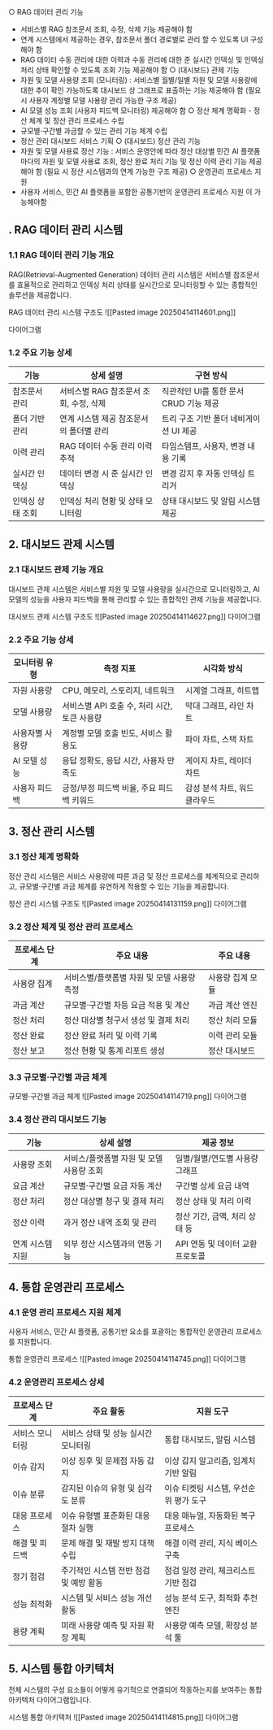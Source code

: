 ○ RAG 데이터 관리 기능 
- 서비스별 RAG 참조문서 조회, 수정, 삭제 기능 제공해야 함 
- 연계 시스템에서 제공하는 경우, 참조문서 폴더 경로별로 관리 할 수 있도록 UI 구성해야 함 
- RAG 데이터 수동 관리에 대한 이력과 수동 관리에 대한 준 실시간 인덱싱 및 인덱싱 처리 상태 확인할 수 있도록 조회 기능 제공해야 함 
○ (대시보드) 관제 기능
- 자원 및 모델 사용량 조회 (모니터링) : 서비스별 월별/일별 자원 및 모델 사용량에 대한 추이 확인 가능하도록 대시보드 상 그래프로 표출하는 기능 제공해야 함 (필요 시 사용자 계정별 모델 사용량 관리 가능한 구조 제공) 
- AI 모델 성능 조회 (사용자 피드백 모니터링) 제공해야 함 
○ 정산 체계 명확화 - 정산 체계 및 정산 관리 프로세스 수립 
- 규모별·구간별 과금할 수 있는 관리 기능 체계 수립 
- 정산 관리 대시보드 서비스 기획 
○ (대시보드) 정산 관리 기능
- 자원 및 모델 사용료 정산 기능 : 서비스 운영안에 따라 정산 대상별 민간 AI 플랫폼 마다의 자원 및 모델 사용료 조회, 정산 완료 처리 기능 및 정산 이력 관리 기능 제공해야 함 (필요 시 정산 시스템과의 연계 가능한 구조 제공) 
○ 운영관리 프로세스 지원 
- 사용자 서비스, 민간 AI 플랫폼을 포함한 공통기반의 운영관리 프로세스 지원 이 가능해야함


## . RAG 데이터 관리 시스템

### 1.1 RAG 데이터 관리 기능 개요

RAG(Retrieval-Augmented Generation) 데이터 관리 시스템은 서비스별 참조문서를 효율적으로 관리하고 인덱싱 처리 상태를 실시간으로 모니터링할 수 있는 종합적인 솔루션을 제공합니다.

RAG 데이터 관리 시스템 구조도
![[Pasted image 20250414114601.png]]

다이어그램 

### 1.2 주요 기능 상세

| 기능        | 상세 설명                    | 구현 방식                     |
| --------- | ------------------------ | ------------------------- |
| 참조문서 관리   | 서비스별 RAG 참조문서 조회, 수정, 삭제 | 직관적인 UI를 통한 문서 CRUD 기능 제공 |
| 폴더 기반 관리  | 연계 시스템 제공 참조문서의 폴더별 관리   | 트리 구조 기반 폴더 네비게이션 UI 제공   |
| 이력 관리     | RAG 데이터 수동 관리 이력 추적      | 타임스탬프, 사용자, 변경 내용 기록      |
| 실시간 인덱싱   | 데이터 변경 시 준 실시간 인덱싱       | 변경 감지 후 자동 인덱싱 트리거        |
| 인덱싱 상태 조회 | 인덱싱 처리 현황 및 상태 모니터링      | 상태 대시보드 및 알림 시스템 제공       |

## 2. 대시보드 관제 시스템

### 2.1 대시보드 관제 기능 개요

대시보드 관제 시스템은 서비스별 자원 및 모델 사용량을 실시간으로 모니터링하고, AI 모델의 성능을 사용자 피드백을 통해 관리할 수 있는 종합적인 관제 기능을 제공합니다.

대시보드 관제 시스템 구조도
![[Pasted image 20250414114627.png]]
다이어그램 

### 2.2 주요 기능 상세

| 모니터링 유형  | 측정 지표                        | 시각화 방식            |
| -------- | ---------------------------- | ----------------- |
| 자원 사용량   | CPU, 메모리, 스토리지, 네트워크         | 시계열 그래프, 히트맵      |
| 모델 사용량   | 서비스별 API 호출 수, 처리 시간, 토큰 사용량 | 막대 그래프, 라인 차트     |
| 사용자별 사용량 | 계정별 모델 호출 빈도, 서비스 활용도        | 파이 차트, 스택 차트      |
| AI 모델 성능 | 응답 정확도, 응답 시간, 사용자 만족도       | 게이지 차트, 레이더 차트    |
| 사용자 피드백  | 긍정/부정 피드백 비율, 주요 피드백 키워드     | 감성 분석 차트, 워드 클라우드 |

## 3. 정산 관리 시스템

### 3.1 정산 체계 명확화

정산 관리 시스템은 서비스 사용량에 따른 과금 및 정산 프로세스를 체계적으로 관리하고, 규모별·구간별 과금 체계를 유연하게 적용할 수 있는 기능을 제공합니다.

정산 관리 시스템 구조도
![[Pasted image 20250414131159.png]]
다이어그램 

### 3.2 정산 체계 및 정산 관리 프로세스

| 프로세스 단계 | 주요 내용                    | 주요 내용     |
| ------- | ------------------------ | --------- |
| 사용량 집계  | 서비스별/플랫폼별 자원 및 모델 사용량 측정 | 사용량 집계 모듈 |
| 과금 계산   | 규모별·구간별 차등 요금 적용 및 계산    | 과금 계산 엔진  |
| 정산 처리   | 정산 대상별 청구서 생성 및 결제 처리    | 정산 처리 모듈  |
| 정산 완료   | 정산 완료 처리 및 이력 기록         | 이력 관리 모듈  |
| 정산 보고   | 정산 현황 및 통계 리포트 생성        | 정산 대시보드   |

### 3.3 규모별·구간별 과금 체계

규모별·구간별 과금 체계
![[Pasted image 20250414114719.png]]
다이어그램 

### 3.4 정산 관리 대시보드 기능

| 기능        | 상세 설명                   | 제공 정보                |
| --------- | ----------------------- | -------------------- |
| 사용량 조회    | 서비스/플랫폼별 자원 및 모델 사용량 조회 | 일별/월별/연도별 사용량 그래프    |
| 요금 계산     | 규모별·구간별 요금 자동 계산        | 구간별 상세 요금 내역         |
| 정산 처리     | 정산 대상별 청구 및 결제 처리       | 정산 상태 및 처리 이력        |
| 정산 이력     | 과거 정산 내역 조회 및 관리        | 정산 기간, 금액, 처리 상태 등   |
| 연계 시스템 지원 | 외부 정산 시스템과의 연동 기능       | API 연동 및 데이터 교환 프로토콜 |

## 4. 통합 운영관리 프로세스

### 4.1 운영 관리 프로세스 지원 체계

사용자 서비스, 민간 AI 플랫폼, 공통기반 요소를 포괄하는 통합적인 운영관리 프로세스를 지원합니다.

통합 운영관리 프로세스
![[Pasted image 20250414114745.png]]
다이어그램 

### 4.2 운영관리 프로세스 상세

| 프로세스 단계  | 주요 활동                  | 지원 도구                  |
| -------- | ---------------------- | ---------------------- |
| 서비스 모니터링 | 서비스 상태 및 성능 실시간 모니터링   | 통합 대시보드, 알림 시스템        |
| 이슈 감지    | 이상 징후 및 문제점 자동 감지      | 이상 감지 알고리즘, 임계치 기반 알림  |
| 이슈 분류    | 감지된 이슈의 유형 및 심각도 분류    | 이슈 티켓팅 시스템, 우선순위 평가 도구 |
| 대응 프로세스  | 이슈 유형별 표준화된 대응 절차 실행   | 대응 매뉴얼, 자동화된 복구 프로세스   |
| 해결 및 피드백 | 문제 해결 및 재발 방지 대책 수립    | 해결 이력 관리, 지식 베이스 구축    |
| 정기 점검    | 주기적인 시스템 전반 점검 및 예방 활동 | 점검 일정 관리, 체크리스트 기반 점검  |
| 성능 최적화   | 시스템 및 서비스 성능 개선 활동     | 성능 분석 도구, 최적화 추천 엔진    |
| 용량 계획    | 미래 사용량 예측 및 자원 확장 계획   | 사용량 예측 모델, 확장성 분석 툴    |

## 5. 시스템 통합 아키텍처

전체 시스템의 구성 요소들이 어떻게 유기적으로 연결되어 작동하는지를 보여주는 통합 아키텍처 다이어그램입니다.

시스템 통합 아키텍처
![[Pasted image 20250414114815.png]]
다이어그램